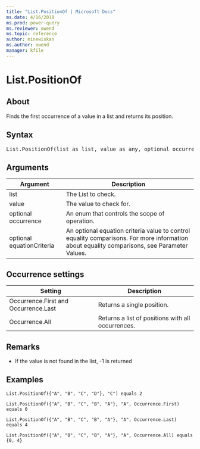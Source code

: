 ```yaml
---
title: "List.PositionOf | Microsoft Docs"
ms.date: 4/16/2018
ms.prod: power-query
ms.reviewer: owend
ms.topic: reference
author: minewiskan
ms.author: owend
manager: kfile
---
```

# List.PositionOf

  
## About  
Finds the first occurrence of a value in a list and returns its position.  
  
## Syntax

<pre>
List.PositionOf(list as list, value as any, optional occurrence as nullable number,optional equationCriteria as any) as any  
</pre>
  
## Arguments  
  
|Argument|Description|  
|------------|---------------|  
|list|The List to check.|  
|value|The value to check for.|  
|optional occurrence|An enum that controls the scope of operation.|  
|optional equationCriteria|An optional equation criteria value to control equality comparisons. For more information about equality comparisons, see Parameter Values.|  
  
## Occurrence settings  
  
|**Setting**|**Description**|  
|---------------|-------------------|  
|Occurrence.First and Occurrence.Last|Returns a single position.|  
|Occurrence.All|Returns a list of positions with all occurrences.|  
  
## <a name="__toc360789324"></a>Remarks  
  
-   If the value is not found in the list, -1 is returned  
  
## Examples  
  
```powerquery-m
List.PositionOf({"A", "B", "C", "D"}, "C") equals 2  
```  

```powerquery-m
List.PositionOf({"A", "B", "C", "B", "A"}, "A", Occurrence.First)  equals 0  
```  
  
```powerquery-m
List.PositionOf({"A", "B", "C", "B", "A"}, "A", Occurrence.Last) equals 4  
```  
  
```powerquery-m
List.PositionOf({"A", "B", "C", "B", "A"}, "A", Occurrence.All) equals {0, 4}  
```  
